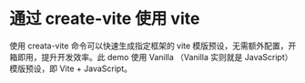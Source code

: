 # 通过 create-vite 使用 vite

使用 creata-vite 命令可以快速生成指定框架的 vite 模版预设，无需额外配置，开箱即用，提升开发效率。此 demo 使用 Vanilla （Vanilla 实则就是 JavaScript）模版预设，即 Vite + JavaScript。



